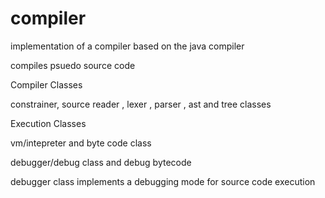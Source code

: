 # compiler
implementation of a compiler based on the java compiler

compiles psuedo source code


Compiler Classes

constrainer, source reader , lexer , parser , ast and tree classes


Execution Classes
 
vm/intepreter and byte code class
 
debugger/debug class and debug bytecode


debugger class implements a debugging mode for source code execution 
